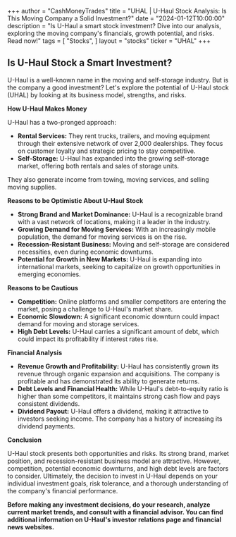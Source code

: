 +++
author = "CashMoneyTrades"
title = "UHAL |  U-Haul Stock Analysis: Is This Moving Company a Solid Investment?"
date = "2024-01-12T10:00:00"
description = "Is U-Haul a smart stock investment? Dive into our analysis, exploring the moving company's financials, growth potential, and risks.  Read now!"
tags = [
"Stocks",
]
layout = "stocks"
ticker = "UHAL"
+++
        


## Is U-Haul Stock a Smart Investment? 

U-Haul is a well-known name in the moving and self-storage industry. But is the company a good investment? Let's explore the potential of U-Haul stock (UHAL) by looking at its business model, strengths, and risks.

**How U-Haul Makes Money**

U-Haul has a two-pronged approach:

* **Rental Services:** They rent trucks, trailers, and moving equipment through their extensive network of over 2,000 dealerships.  They focus on customer loyalty and strategic pricing to stay competitive.
* **Self-Storage:** U-Haul has expanded into the growing self-storage market, offering both rentals and sales of storage units.

They also generate income from towing, moving services, and selling moving supplies.

**Reasons to be Optimistic About U-Haul Stock**

* **Strong Brand and Market Dominance:** U-Haul is a recognizable brand with a vast network of locations, making it a leader in the industry.
* **Growing Demand for Moving Services:**  With an increasingly mobile population, the demand for moving services is on the rise. 
* **Recession-Resistant Business:**  Moving and self-storage are considered necessities, even during economic downturns. 
* **Potential for Growth in New Markets:** U-Haul is expanding into international markets, seeking to capitalize on growth opportunities in emerging economies.

**Reasons to be Cautious**

* **Competition:** Online platforms and smaller competitors are entering the market, posing a challenge to U-Haul's market share.
* **Economic Slowdown:** A significant economic downturn could impact demand for moving and storage services.
* **High Debt Levels:** U-Haul carries a significant amount of debt, which could impact its profitability if interest rates rise.

**Financial Analysis**

* **Revenue Growth and Profitability:** U-Haul has consistently grown its revenue through organic expansion and acquisitions. The company is profitable and has demonstrated its ability to generate returns.
* **Debt Levels and Financial Health:**  While U-Haul's debt-to-equity ratio is higher than some competitors, it maintains strong cash flow and pays consistent dividends.
* **Dividend Payout:** U-Haul offers a dividend, making it attractive to investors seeking income. The company has a history of increasing its dividend payments.

**Conclusion**

U-Haul stock presents both opportunities and risks. Its strong brand, market position, and recession-resistant business model are attractive. However, competition, potential economic downturns, and high debt levels are factors to consider. Ultimately, the decision to invest in U-Haul depends on your individual investment goals, risk tolerance, and a thorough understanding of the company's financial performance.

**Before making any investment decisions, do your research, analyze current market trends, and consult with a financial advisor. You can find additional information on U-Haul's investor relations page and financial news websites.** 

        